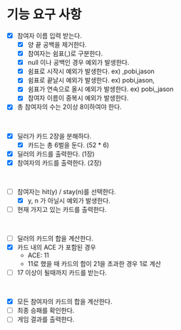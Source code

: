 # 기능 요구 사항

* [x] 참여자 이름 입력 받는다.
  * [x] 양 끝 공백을 제거한다.
  * [x] 참여자는 쉼표(,)로 구분한다.
  * [x] null 이나 공백인 경우 예외가 발생한다.
  * [x] 쉼표로 시작시 예외가 발생한다. ex) ,pobi,jason
  * [x] 쉼표로 끝날시 예외가 발생한다. ex) pobi,jason,
  * [x] 쉼표가 연속으로 올시 예외가 발생한다. ex) pobi,,jason
  * [x] 참여자 이름이 중복시 예외가 발생한다.
* [x] 총 참여자의 수는 2이상 8이하여야 한다.

<br>

* [x] 딜러가 카드 2장을 분해하다.
  * [x] 카드는 총 6벌을 둔다. (52 * 6)
* [x] 딜러의 카드를 출력한다. (1장)
* [x] 참여자의 카드를 출력한다. (2장)

<br>

* [ ] 참여자는 hit(y) / stay(n)를 선택한다.
  * [x] y, n 가 아닐시 예외가 발생한다.
* [ ] 현재 가지고 있는 카드를 출력한다.

<br>

* [ ] 딜러의 카드의 합을 계산한다.
* [x] 카드 내의 ACE 가 포함된 경우
    * ACE: 11
    * 11로 했을 때 카드의 합이 21을 초과한 경우 1로 계산
* [ ] 17 이상이 될때까지 카드를 받는다.

<br>

* [x] 모든 참여자의 카드의 합을 계산한다.
* [ ] 최종 승패를 확인한다.
* [ ] 게임 결과를 출력한다.
